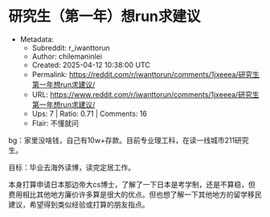 # 研究生（第一年）想run求建议

- Metadata:
  - Subreddit: r_iwanttorun
  - Author: chilemaninlei
  - Created: 2025-04-12 10:38:00 UTC
  - Permalink: https://reddit.com/r/iwanttorun/comments/1jxeeea/研究生第一年想run求建议/
  - URL: https://www.reddit.com/r/iwanttorun/comments/1jxeeea/研究生第一年想run求建议/
  - Ups: 7 | Ratio: 0.71 | Comments: 16
  - Flair: 不懂就问


bg：家里没啥钱，自己有10w+存款。目前专业理工科，在读一线城市211研究生。

目标：毕业去海外读博，读完定居工作。

本身打算申请日本那边帝大cs博士，了解了一下日本是考学制，还是不算稳，但费用相比其他地方廉价许多算是很大的优点。但也想了解一下其他地方的留学移民建议，希望得到类似经验或打算的朋友指点。

